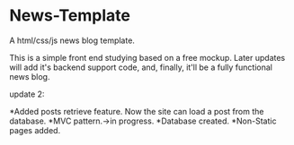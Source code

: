 # News-Template
A html/css/js news blog template.

This is a simple front end studying based on a free mockup.
Later updates will add it's backend support code, and, finally, it'll be a fully
functional news blog.


update 2:

*Added posts retrieve feature. Now the site can load a post from the database.
*MVC pattern.->in progress.
*Database created.
*Non-Static pages added.
